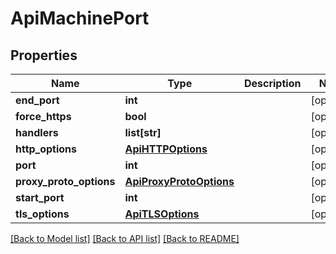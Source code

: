# ApiMachinePort

## Properties
Name | Type | Description | Notes
------------ | ------------- | ------------- | -------------
**end_port** | **int** |  | [optional] 
**force_https** | **bool** |  | [optional] 
**handlers** | **list[str]** |  | [optional] 
**http_options** | [**ApiHTTPOptions**](ApiHTTPOptions.md) |  | [optional] 
**port** | **int** |  | [optional] 
**proxy_proto_options** | [**ApiProxyProtoOptions**](ApiProxyProtoOptions.md) |  | [optional] 
**start_port** | **int** |  | [optional] 
**tls_options** | [**ApiTLSOptions**](ApiTLSOptions.md) |  | [optional] 

[[Back to Model list]](../README.md#documentation-for-models) [[Back to API list]](../README.md#documentation-for-api-endpoints) [[Back to README]](../README.md)


